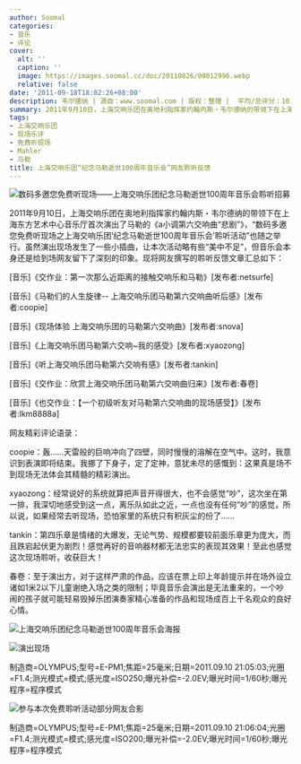 ```yaml
---
author: Soomal
categories:
- 音乐
- 评论
cover:
  alt: ''
  caption: ''
  image: https://images.soomal.cc/doc/20110826/00012996.webp
  relative: false
date: '2011-09-18T18:02:26+08:00'
description: 韦尔德纳 | 源自：www.soomal.com | 版权：整理 |  平均/总评分：10.00/20
summary: 2011年9月10日，上海交响乐团在奥地利指挥家约翰内斯・韦尔德纳的带领下在上海东方艺术中心音乐厅首次演出了马勒的《a小调第六交响曲“悲剧”》，“数码多邀您免费听现场之上海交响乐团‘纪念马勒逝世100周年音乐会’聆听活动”也随之举行。虽然演出现场发生了一些小插曲，让本次活动略有些“美中不足”，但音乐会本身……
tags:
- 上海交响乐团
- 现场乐评
- 免费听现场
- Mahler
- 马勒
title: 上海交响乐团“纪念马勒逝世100周年音乐会”网友聆听反馈
---
```


![数码多邀您免费听现场――上海交响乐团纪念马勒逝世100周年音乐会聆听招募](https://images.soomal.cc/doc/20110826/00012995.webp)



2011年9月10日，上海交响乐团在奥地利指挥家约翰内斯・韦尔德纳的带领下在上海东方艺术中心音乐厅首次演出了马勒的《a小调第六交响曲“悲剧”》，“数码多邀您免费听现场之上海交响乐团‘纪念马勒逝世100周年音乐会’聆听活动”也随之举行。虽然演出现场发生了一些小插曲，让本次活动略有些“美中不足”，但音乐会本身还是给到场网友留下了深刻的印象。现将网友撰写的聆听反馈文章汇总如下：


[音乐]《交作业：第一次那么近距离的接触交响乐和马勒》[发布者:netsurfe]

[音乐]《马勒们的人生旋律-- 上海交响乐团马勒第六交响曲听后感》[发布者:coopie]

[音乐]《现场体验 上海交响乐团的马勒第六交响曲》[发布者:snova]

[音乐]《上海交响乐团马勒第六交响~我的感受》[发布者:xyaozong]

[音乐]《听上海交响乐团马勒第六交响有感》[发布者:tankin]

[音乐]《交作业：欣赏上海交响乐团马勒第六交响曲归来》[发布者:春卷]

[音乐]《也交作业：【一个初级听友对马勒第六交响曲的现场感受】》[发布者:lkm8888a]



网友精彩评论语录：


coopie：轰……天雷般的巨响冲向了四壁，同时慢慢的溶解在空气中。这时，我意识到表演即将结束。我挪了下身子，定了定神，意犹未尽的感慨到：这果真是场不到现场无法体会其精髓的精彩演出。

xyaozong：经常说好的系统就算把声音开得很大，也不会感觉“吵”，这次坐在第一排，我深切地感受到这一点，离乐队如此之近，一点也没有任何“吵”的感觉，所以说，如果经常去听现场，恐怕家里的系统只有积灰尘的份了……

tankin：第四乐章是情绪的大爆发，无论气势、规模都要较前面乐章更为庞大，而且跌宕起伏更为剧烈！感觉再好的音响器材都无法忠实的表现其效果！至此也感觉这次现场聆听，收获巨大！

春卷：至于演出方，对于这样严肃的作品，应该在票上印上年龄提示并在场外设立诸如1米2以下儿童谢绝入场之类的限制；毕竟音乐会演出是无法重来的，一个吵闹的孩子就可能轻易毁掉乐团演奏家精心准备的作品和现场成百上千名观众的良好心情。


![上海交响乐团纪念马勒逝世100周年音乐会海报](https://images.soomal.cc/doc/20110826/00012996.webp)





![演出现场](https://images.soomal.cc/doc/20110918/00013562.webp)

制造商=OLYMPUS;型号=E-PM1;焦距=25毫米;日期=2011.09.10 21:05:03;光圈=F1.4;测光模式=模式;感光度=ISO250;曝光补偿=-2.0EV;曝光时间=1/60秒;曝光程序=程序模式



![参与本次免费聆听活动部分网友合影](https://images.soomal.cc/doc/20110918/00013563.webp)

制造商=OLYMPUS;型号=E-PM1;焦距=25毫米;日期=2011.09.10 21:06:04;光圈=F1.4;测光模式=模式;感光度=ISO200;曝光补偿=-2.0EV;曝光时间=1/60秒;曝光程序=程序模式